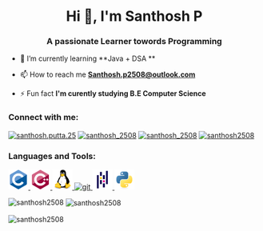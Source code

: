 <h1 align="center">Hi 👋, I'm Santhosh P</h1>
<h3 align="center">A passionate Learner towords Programming</h3>

- 🌱 I’m currently learning **Java + DSA **

- 📫 How to reach me **Santhosh.p2508@outlook.com**

- ⚡ Fun fact **I'm curently studying B.E Computer Science**

<h3 align="left">Connect with me:</h3>
<p align="left">
<a href="https://fb.com/santhosh.putta.25" target="blank"><img align="center" src="https://raw.githubusercontent.com/rahuldkjain/github-profile-readme-generator/master/src/images/icons/Social/facebook.svg" alt="santhosh.putta.25" height="30" width="40" /></a> <a href="https://twitter.com/santhosh_2508" target="blank"><img align="center" src="https://raw.githubusercontent.com/rahuldkjain/github-profile-readme-generator/master/src/images/icons/Social/twitter.svg" alt="santhosh_2508" height="30" width="40" /></a>
<a href="https://instagram.com/santhosh_2508" target="blank"><img align="center" src="https://raw.githubusercontent.com/rahuldkjain/github-profile-readme-generator/master/src/images/icons/Social/instagram.svg" alt="santhosh_2508" height="30" width="40" /></a>
<a href="https://www.hackerrank.com/santhosh2508" target="blank"><img align="center" src="https://raw.githubusercontent.com/rahuldkjain/github-profile-readme-generator/master/src/images/icons/Social/hackerrank.svg" alt="santhosh2508" height="30" width="40" /></a>
</p>

<h3 align="left">Languages and Tools:</h3>
<p align="left"> <a href="https://www.cprogramming.com/" target="_blank" rel="noreferrer"> <img src="https://raw.githubusercontent.com/devicons/devicon/master/icons/c/c-original.svg" alt="c" width="40" height="40"/> </a> <a href="https://www.w3schools.com/cpp/" target="_blank" rel="noreferrer"> <img src="https://raw.githubusercontent.com/devicons/devicon/master/icons/cplusplus/cplusplus-original.svg" alt="cplusplus" width="40" height="40"/> </a> <a href="https://www.linux.org/" target="_blank" rel="noreferrer"> <img src="https://raw.githubusercontent.com/devicons/devicon/master/icons/linux/linux-original.svg" alt="linux" width="40" height="40"/> </a> <a href="https://git-scm.com/" target="_blank" rel="noreferrer"> <img src="https://www.vectorlogo.zone/logos/git-scm/git-scm-icon.svg" alt="git" width="40" height="40"/> </a> <a href="https://pandas.pydata.org/" target="_blank" rel="noreferrer"> <img src="https://raw.githubusercontent.com/devicons/devicon/2ae2a900d2f041da66e950e4d48052658d850630/icons/pandas/pandas-original.svg" alt="pandas" width="40" height="40"/> </a> <a href="https://www.python.org" target="_blank" rel="noreferrer"> <img src="https://raw.githubusercontent.com/devicons/devicon/master/icons/python/python-original.svg" alt="python" width="40" height="40"/> </a> </p>

<p><img align="left" src="https://github-readme-stats.vercel.app/api/top-langs?username=santhosh2508&show_icons=true&locale=en&layout=compact" alt="santhosh2508" /></p>

<p>&nbsp;<img align="center" src="https://github-readme-stats.vercel.app/api?username=santhosh2508&show_icons=true&locale=en" alt="santhosh2508" /></p>

<p><img align="center" src="https://github-readme-streak-stats.herokuapp.com/?user=santhosh2508&" alt="santhosh2508" /></p>
